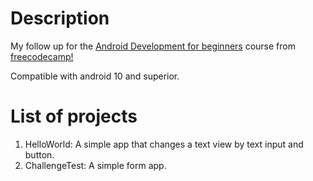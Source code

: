 # Description
My follow up for the [Android Development for beginners](https://youtu.be/fis26HvvDII) course from [freecodecamp!](freecodecamp.org)

Compatible with android 10 and superior.

# List of projects
1. HelloWorld: A simple app that changes a text view by text input and button.
2. ChallengeTest: A simple form app.